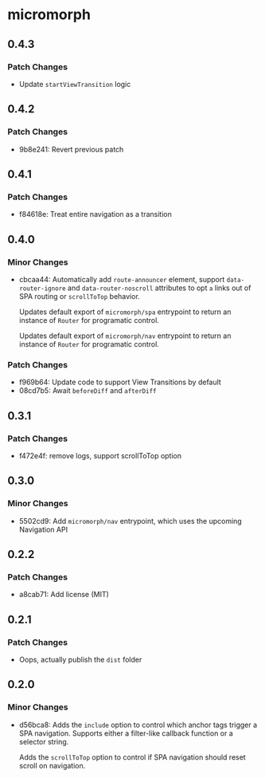 # micromorph

## 0.4.3

### Patch Changes

- Update `startViewTransition` logic

## 0.4.2

### Patch Changes

- 9b8e241: Revert previous patch

## 0.4.1

### Patch Changes

- f84618e: Treat entire navigation as a transition

## 0.4.0

### Minor Changes

- cbcaa44: Automatically add `route-announcer` element, support `data-router-ignore` and `data-router-noscroll` attributes to opt `a` links out of SPA routing or `scrollToTop` behavior.

  Updates default export of `micromorph/spa` entrypoint to return an instance of `Router` for programatic control.

  Updates default export of `micromorph/nav` entrypoint to return an instance of `Router` for programatic control.

### Patch Changes

- f969b64: Update code to support View Transitions by default
- 08cd7b5: Await `beforeDiff` and `afterDiff`

## 0.3.1

### Patch Changes

- f472e4f: remove logs, support scrollToTop option

## 0.3.0

### Minor Changes

- 5502cd9: Add `micromorph/nav` entrypoint, which uses the upcoming Navigation API

## 0.2.2

### Patch Changes

- a8cab71: Add license (MIT)

## 0.2.1

### Patch Changes

- Oops, actually publish the `dist` folder

## 0.2.0

### Minor Changes

- d56bca8: Adds the `include` option to control which anchor tags trigger a SPA navigation. Supports either a filter-like callback function or a selector string.

  Adds the `scrollToTop` option to control if SPA navigation should reset scroll on navigation.
